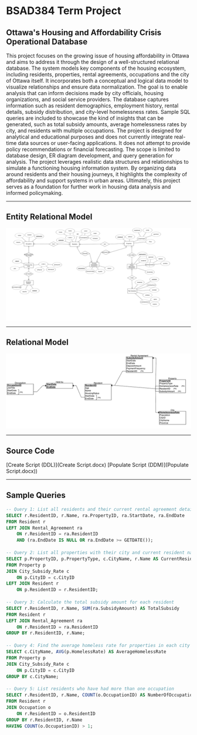 # BSAD384 Term Project

## Ottawa's Housing and Affordability Crisis Operational Database

This project focuses on the growing issue of housing affordability in Ottawa and aims to address it through the design of a well-structured relational database. The system models key components of the housing ecosystem, including residents, properties, rental agreements, occupations and the city of Ottawa itself. It incorporates both a conceptual and logical data model to visualize relationships and ensure data normalization. The goal is to enable analysis that can inform decisions made by city officials, housing organizations, and social service providers. The database captures information such as resident demographics, employment history, rental details, subsidy distribution, and city-level homelessness rates. Sample SQL queries are included to showcase the kind of insights that can be generated, such as total subsidy amounts, average homelessness rates by city, and residents with multiple occupations. The project is designed for analytical and educational purposes and does not currently integrate real-time data sources or user-facing applications. It does not attempt to provide policy recommendations or financial forecasting. The scope is limited to database design, ER diagram development, and query generation for analysis. The project leverages realistic data structures and relationships to simulate a functioning housing information system. By organizing data around residents and their housing journeys, it highlights the complexity of affordability and support systems in urban areas. Ultimately, this project serves as a foundation for further work in housing data analysis and informed policymaking. 

---

## Entity Relational Model
![ER Model of the City of Ottawa](EntityRelationalModel.png)

---

## Relational Model
![Relational Model of the City of Ottawa](RelationalModel.png)

---

## Source Code
[Create Script (DDL)](Create Script.docx)
[Populate Script (DDM)](Populate Script.docx))


---

## Sample Queries

```sql
-- Query 1: List all residents and their current rental agreement details
SELECT r.ResidentID, r.Name, ra.PropertyID, ra.StartDate, ra.EndDate
FROM Resident r
LEFT JOIN Rental_Agreement ra 
    ON r.ResidentID = ra.ResidentID 
    AND (ra.EndDate IS NULL OR ra.EndDate >= GETDATE());

-- Query 2: List all properties with their city and current resident name
SELECT p.PropertyID, p.PropertyType, c.CityName, r.Name AS CurrentResident
FROM Property p
JOIN City_Subsidy_Rate c 
    ON p.CityID = c.CityID
LEFT JOIN Resident r 
    ON p.ResidentID = r.ResidentID;

-- Query 3: Calculate the total subsidy amount for each resident
SELECT r.ResidentID, r.Name, SUM(ra.SubsidyAmount) AS TotalSubsidy
FROM Resident r
LEFT JOIN Rental_Agreement ra 
    ON r.ResidentID = ra.ResidentID
GROUP BY r.ResidentID, r.Name;

-- Query 4: Find the average homeless rate for properties in each city
SELECT c.CityName, AVG(p.HomelessRate) AS AverageHomelessRate
FROM Property p
JOIN City_Subsidy_Rate c 
    ON p.CityID = c.CityID
GROUP BY c.CityName;

-- Query 5: List residents who have had more than one occupation
SELECT r.ResidentID, r.Name, COUNT(o.OccupationID) AS NumberOfOccupations
FROM Resident r
JOIN Occupation o 
    ON r.ResidentID = o.ResidentID
GROUP BY r.ResidentID, r.Name
HAVING COUNT(o.OccupationID) > 1;
